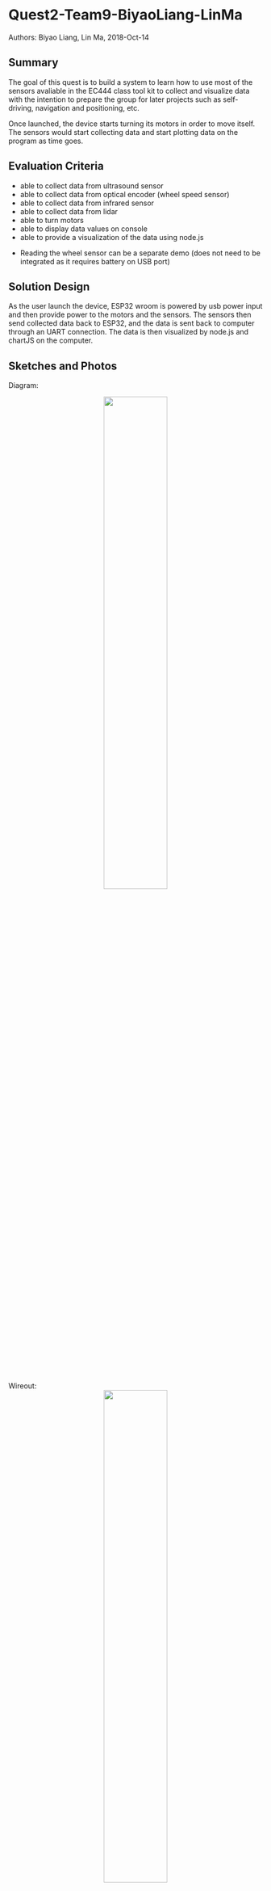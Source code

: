 # Quest2-Team9-BiyaoLiang-LinMa

Authors: Biyao Liang, Lin Ma, 2018-Oct-14

## Summary
The goal of this quest is to build a system to learn how to use most of the sensors avaliable in the EC444 class tool kit to collect and visualize data with the intention to prepare the group for later projects such as self-driving, navigation and positioning, etc.

Once launched, the device starts turning its motors in order to move itself. The sensors would start collecting data and start plotting data on the program as time goes.

## Evaluation Criteria
- able to collect data from ultrasound sensor
- able to collect data from optical encoder (wheel speed sensor)
- able to collect data from infrared sensor
- able to collect data from lidar
- able to turn motors
- able to display data values on console
- able to provide a visualization of the data using node.js
* Reading the wheel sensor can be a separate demo (does not need to be integrated as it requires battery on USB port)

## Solution Design

As the user launch the device, ESP32 wroom is powered by usb power input and then provide power to the motors and the sensors. The sensors then send collected data back to ESP32, and the data is sent back to computer through an UART connection. The data is then visualized by node.js and chartJS on the computer.

## Sketches and Photos
Diagram:
<center><img src="https://github.com/BU-EC444/Quest2-Team9-BiyaoLiang-LinMa/blob/master/sketches/diagram.jpg" width="50%" /></center>
Wireout:
<center><img src="https://github.com/BU-EC444/Quest2-Team9-BiyaoLiang-LinMa/blob/master/sketches/wire_out.jpg" width="50%" /></center>

## Modules, Tools, Source Used in Solution
<pre>
Example code from esp32 toolchain that we used as reference:

Motor - /esp/esp-idf/examples/peripherals/mcpwm
Lidar - esp/esp-idf/examples/peripherals/uart_echo
Optical encoder (speed monitor) - /esp/esp-idf/examples/peripherals/adc
Ultrasound - /esp/esp-idf/examples/peripherals/rmt_nec_tx_rx
Infrared - /esp/esp-idf/examples/peripherals/adc

Tools:
node.js and canvasJS for visualization.
Other sources:
wireout for optical encoder:https://learn.sparkfun.com/tutorials/qrd1114-optical-detector-hookup-guide#example-circuit
Reference: whizzer.bu.edu
</pre>
## Supporting Artifacts
[Video](https://drive.google.com/file/d/1DzF8CAlQO3bS5qXDRlsxiTDm8q86T76h/view?usp=sharing)

or at this link
[Video](https://youtu.be/NE28Wws4yCg)
